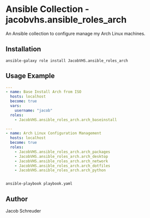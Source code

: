 # Ansible Collection - jacobvhs.ansible_roles_arch

An Ansible collection to configure manage my Arch Linux machines.

## Installation
```shell
ansible-galaxy role install JacobVHS.ansible_roles_arch
```

## Usage Example
```yaml
---
- name: Base Install Arch from ISO
  hosts: localhost
  become: true
  vars:
    username: "jacob"
  roles:
    - JacobVHS.ansible_roles_arch.arch_baseinstall
```
```yaml
---
- name: Arch Linux Configuration Management
  hosts: localhost
  become: true
  roles:
    - JacobVHS.ansible_roles_arch.arch_packages
    - JacobVHS.ansible_roles_arch.arch_desktop
    - JacobVHS.ansible_roles_arch.arch_network
    - JacobVHS.ansible_roles_arch.arch_dotfiles
    - JacobVHS.ansible_roles_arch.arch_python
```
```
```
```shell
ansible-playbook playbook.yaml
```

## Author
Jacob Schreuder

